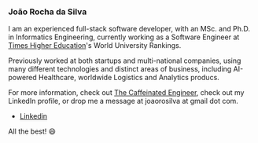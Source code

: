 ### João Rocha da Silva

I am an experienced full-stack software developer, with an MSc. and Ph.D. in Informatics Engineering, currently working as a Software Engineer at [Times Higher Education](https://www.timeshighereducation.com/)'s World University Rankings.

Previously worked at both startups and multi-national companies, using many different technologies and distinct areas of business, including AI-powered Healthcare, worldwide Logistics and Analytics producs. 

For more information, check out [The Caffeinated Engineer](https://silvae86.github.io/), check out my LinkedIn profile, or drop me a message at joaorosilva at gmail dot com.

- [Linkedin](https://www.linkedin.com/in/joaomiguelsilva/)

All the best! 😄

<!--
**silvae86/silvae86** is a ✨ _special_ ✨ repository because its `README.md` (this file) appears on your GitHub profile.

Here are some ideas to get you started:

- 🔭 I’m currently working on ...
- 🌱 I’m currently learning ...
- 👯 I’m looking to collaborate on ...
- 🤔 I’m looking for help with ...
- 💬 Ask me about ...
- 📫 How to reach me: ...
- 😄 Pronouns: ...
- ⚡ Fun fact: ...
-->

